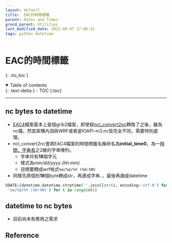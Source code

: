 ```yaml
---
layout: default
title:  EAC的時間標籤
parent: Dates and Times
grand_parent: Utilities
last_modified_date: 2022-06-07 17:06:31
tags: python datetime
---
```


# EAC的時間標籤
{: .no_toc }

<details open markdown="block">
  <summary>
    Table of contents
  </summary>
  {: .text-delta }
- TOC
{:toc}
</details>

---
## nc bytes to datetime
- [EAC4]()檔案基本上是個grib2檔案，即使經[ncl_convert2nc]()轉換了之後，雖為nc檔，然其架構內涵與WRF或者是IOAPI-m3.nc皆完全不同，需要特別處理。
- ncl_convert2nc會將EAC4檔案的時間標籤名稱命名為**initial_time0**，為一[時間、字串長]()之2維的字串陣列。
  - 字串共有**18**個字元
  - 樣式為*mm/dd/yyyy (hh:mm)*
  - 目標要轉成wrf格式`%m/%d/%Y (%H:%M)`
- 同樣先將個別**18**個byte轉成str，再連成字串、，最後再讀成datetime

```python
SDATE=[datetime.datetime.strptime(''.join([str(i, encoding='utf-8') for i in list(nc.variables[V[1][0]][t, :])]),\
 '%m/%d/%Y (%H:%M)') for t in range(nt)]
```

## datetime to nc bytes
- 目前尚未有應用之需求

## Reference
